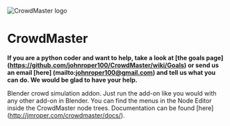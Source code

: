 ![CrowdMaster logo](https://github.com/johnroper100/CrowdMaster/raw/master/CrowdMaster-logo.gif)
# CrowdMaster
__If you are a python coder and want to help, take a look at [the goals page] (https://github.com/johnroper100/CrowdMaster/wiki/Goals) or send us an email [here] (mailto:johnroper100@gmail.com) and tell us what you can do. We would be glad to have your help.__

Blender crowd simulation addon. Just run the add-on like you would with any other add-on in Blender. You can find the menus in the Node Editor inside the CrowdMaster node trees. Documentation can be found [here] (http://jmroper.com/crowdmaster/docs/).
